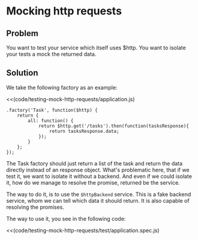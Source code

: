 # Mocking http requests

## Problem

You want to test your service which itself uses $http. You want to isolate your tests a mock the returned data.


## Solution

We take the following factory as an example:

<<(code/testing-mock-http-requests/application.js)

    .factory('Task', function($http) {
        return {
            all: function() {
                return $http.get('/tasks').then(function(tasksResponse){
                    return tasksResponse.data;
                });
            }
        };
    });

The Task factory should just return a list of the task and return the data directly instead of an response object.
What's problematic here, that if we test it, we want to isolate it without a backend. And even if we could isolate
it, how do we manage to resolve the promise, returned be the service.

The way to do it, is to use the `$httpBackend` service. This is a fake backend service,
whom we can tell which data it should return. It is also capable of resolving the promises.

The way to use it, you see in the following code:

<<(code/testing-mock-http-requests/test/application.spec.js)

